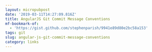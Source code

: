 ```yaml
---
layout: micropubpost
date: '2019-03-11T14:27:09.816Z'
title: AngularJS Git Commit Message Conventions
mf-bookmark-of:
  - 'https://gist.github.com/stephenparish/9941e89d80e2bc58a153'
tags: git
slug: angular-js-git-commit-message-conventions
category: links
---
```


